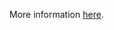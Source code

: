 More information [here](https://docs.prismacloud.io/en/enterprise-edition/policy-reference/azure-policies/azure-networking-policies/ensure-that-network-interfaces-dont-use-public-ips).
